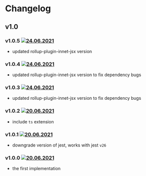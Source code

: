 # Changelog
## v1.0
### v1.0.5 [![24.06.2021](https://img.shields.io/date/1624490960)](https://github.com/d8corp/watch-state/tree/v1.0.5)
- updated rollup-plugin-innet-jsx version
### v1.0.4 [![24.06.2021](https://img.shields.io/date/1624490057)](https://github.com/d8corp/watch-state/tree/v1.0.4)
- updated rollup-plugin-innet-jsx version to fix dependency bugs
### v1.0.3 [![24.06.2021](https://img.shields.io/date/1624487662)](https://github.com/d8corp/watch-state/tree/v1.0.3)
- updated rollup-plugin-innet-jsx version to fix dependency bugs
### v1.0.2 [![20.06.2021](https://img.shields.io/date/1624206694)](https://github.com/d8corp/watch-state/tree/v1.0.2)
- include `ts` extension
### v1.0.1 [![20.06.2021](https://img.shields.io/date/1624204895)](https://github.com/d8corp/watch-state/tree/v1.0.1)
- downgrade version of jest, works with jest `v26`
### v1.0.0 [![20.06.2021](https://img.shields.io/date/1624195038)](https://github.com/d8corp/watch-state/tree/v1.0.0)
- the first implementation
